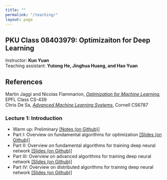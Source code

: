 ```yaml
---
title: ""
permalink: "/teaching/"
layout: page
---
```


## PKU Class 08403979: Optimizaiton for Deep Learning

Instructor: **Kun Yuan** <br>
Teaching assistant: **Yutong He, Jinghua Huang, and Hao Yuan**

## References
Martin Jaggi and Nicolas Flammarion, *[Optimization for Machine Learning](https://github.com/epfml/OptML_course)*, EPFL Class CS-439 <br>
Chris De Sa, *[Advanced Machine Learning Systems](https://www.cs.cornell.edu/courses/cs6787/2021fa/)*, Cornell CS6787

### Lecture 1: Introduction <br>
- Warm up: Preliminary [[Notes (on Github)]](https://github.com/kunyuan827/kunyuan827.github.io/raw/master/resources/Lec1_notes.pdf)  <br>
- Part   I: Overview on fundamental algorithms for optimization [[Slides (on Github)]](https://github.com/kunyuan827/kunyuan827.github.io/raw/master/resources/Lec1_Introduction_01.pdf) <br> 
- Part  II: Overview on fundamental algorithms for training deep neural network [[Slides (on Github)]](https://github.com/kunyuan827/kunyuan827.github.io/raw/master/resources/Lec1_Introduction_02.pdf) <br> 
- Part III: Overview on advanced algorithms for training deep neural network [[Slides (on Github)]](https://github.com/kunyuan827/kunyuan827.github.io/raw/master/resources/Lec1_Introduction_03.pdf) <br>
- Part  IV: Overview on distributed algorithms for training deep neural network [[Slides (on Github)]](https://github.com/kunyuan827/kunyuan827.github.io/raw/master/resources/Lec1_Introduction_04.pdf) <br>




  
